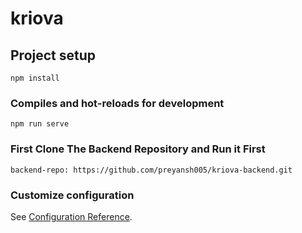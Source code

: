 # kriova

## Project setup
```
npm install
```

### Compiles and hot-reloads for development
```
npm run serve
```

### First Clone The Backend Repository and Run it First

```
backend-repo: https://github.com/preyansh005/kriova-backend.git
```

### Customize configuration
See [Configuration Reference](https://cli.vuejs.org/config/).
